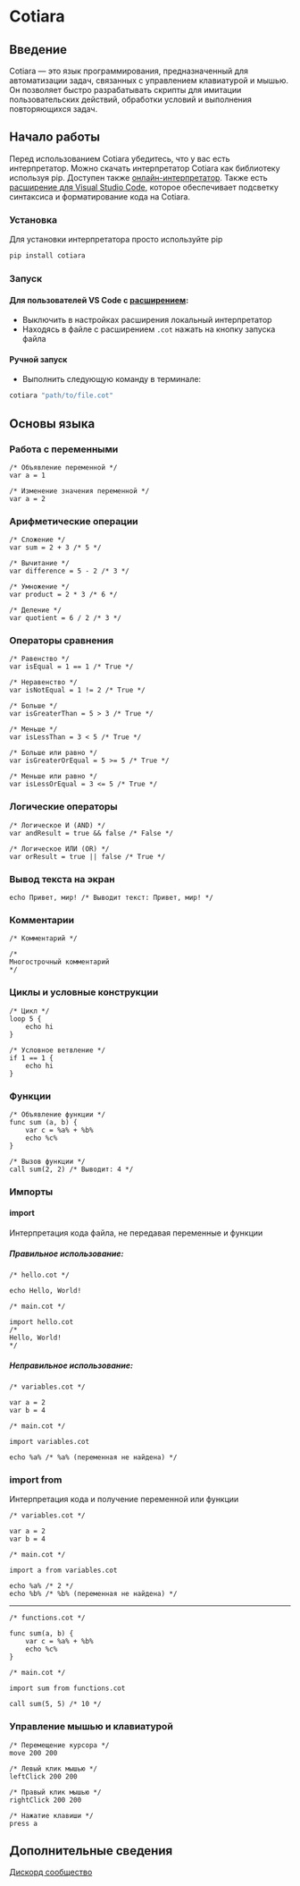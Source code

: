 # Cotiara

## Введение

Cotiara — это язык программирования, предназначенный для автоматизации задач, связанных с управлением клавиатурой и мышью. Он позволяет быстро разрабатывать скрипты для имитации пользовательских действий, обработки условий и выполнения повторяющихся задач.

## Начало работы


Перед использованием Cotiara убедитесь, что у вас есть интерпретатор.
Можно скачать интерпретатор Cotiara как библиотеку используя pip.
Доступен также [онлайн-интерпретатор](https://dimabreus.ru/cotiara/).
Также есть [расширение для Visual Studio Code](https://marketplace.visualstudio.com/items?itemName=dimabreus.cotiara),
которое обеспечивает подсветку синтаксиса и форматирование кода на Cotiara.

### Установка

Для установки интерпретатора просто используйте pip
```bash
pip install cotiara
```

### Запуск

#### Для пользователей VS Code с [расширением](https://marketplace.visualstudio.com/items?itemName=dimabreus.cotiara): 

- Выключить в настройках расширения локальный интерпретатор
- Находясь в файле с расширением `.cot` нажать на кнопку запуска файла

#### Ручной запуск

- Выполнить следующую команду в терминале:
```bash
cotiara "path/to/file.cot" 
```

## Основы языка

### Работа с переменными

```cotiara
/* Объявление переменной */
var a = 1

/* Изменение значения переменной */
var a = 2
```

### Арифметические операции

```cotiara
/* Сложение */
var sum = 2 + 3 /* 5 */

/* Вычитание */
var difference = 5 - 2 /* 3 */

/* Умножение */
var product = 2 * 3 /* 6 */

/* Деление */
var quotient = 6 / 2 /* 3 */
```

### Операторы сравнения

```cotiara
/* Равенство */
var isEqual = 1 == 1 /* True */

/* Неравенство */
var isNotEqual = 1 != 2 /* True */

/* Больше */
var isGreaterThan = 5 > 3 /* True */

/* Меньше */
var isLessThan = 3 < 5 /* True */

/* Больше или равно */
var isGreaterOrEqual = 5 >= 5 /* True */

/* Меньше или равно */
var isLessOrEqual = 3 <= 5 /* True */
```

### Логические операторы

```cotiara
/* Логическое И (AND) */
var andResult = true && false /* False */

/* Логическое ИЛИ (OR) */
var orResult = true || false /* True */
```


### Вывод текста на экран

```cotiara
echo Привет, мир! /* Выводит текст: Привет, мир! */
```

### Комментарии

```cotiara
/* Комментарий */

/*
Многострочный комментарий
*/
```

### Циклы и условные конструкции

```cotiara
/* Цикл */
loop 5 {
    echo hi
}

/* Условное ветвление */
if 1 == 1 {
    echo hi
}
```

### Функции

```cotiara
/* Объявление функции */
func sum (a, b) {
    var c = %a% + %b%
    echo %c%
}

/* Вызов функции */
call sum(2, 2) /* Выводит: 4 */
```

### Импорты

#### import
Интерпретация кода файла, не передавая переменные и функции

##### Правильное использование:

```cotiara
/* hello.cot */

echo Hello, World!
```

```cotiara
/* main.cot */

import hello.cot
/* 
Hello, World!
*/
```

##### Неправильное использование:

```cotiara
/* variables.cot */

var a = 2
var b = 4
```

```cotiara
/* main.cot */

import variables.cot

echo %a% /* %a% (переменная не найдена) */
```

### import from
Интерпретация кода и получение переменной или функции

```cotiara
/* variables.cot */

var a = 2
var b = 4
```

```cotiara
/* main.cot */

import a from variables.cot

echo %a% /* 2 */
echo %b% /* %b% (переменная не найдена) */
```

---

```cotiara
/* functions.cot */

func sum(a, b) {
    var c = %a% + %b%
    echo %c%
}
```

```cotiara
/* main.cot */

import sum from functions.cot

call sum(5, 5) /* 10 */
```

### Управление мышью и клавиатурой

```cotiara
/* Перемещение курсора */
move 200 200

/* Левый клик мышью */
leftClick 200 200

/* Правый клик мышью */
rightClick 200 200

/* Нажатие клавиши */
press a
```

## Дополнительные сведения

[Дискорд сообщество](https://discord.gg/g9nwE2Ekjt)